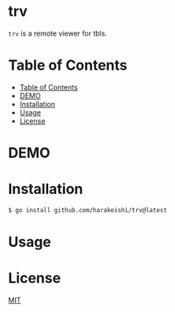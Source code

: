 # trv
`trv` is a remote viewer for tbls.

# Table of Contents
- [Table of Contents](#table-of-contents)
- [DEMO](#demo)
- [Installation](#installation)
- [Usage](#usage)
- [License](#license)

# DEMO

# Installation
 
```bash
$ go install github.com/harakeishi/trv@latest
```

# Usage

# License
[MIT](LICENSE)